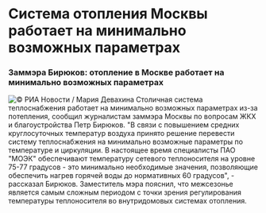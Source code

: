 # Система отопления Москвы работает на минимально возможных параметрах
### Заммэра Бирюков: отопление в Москве работает на минимально возможных параметрах
![](https://cdnn21.img.ria.ru/images/07e7/03/0e/1857755524_0:160:3072:1888_1280x0_80_0_0_1627369a308609e359f4b8c581d67735.jpg '© РИА Новости / Мария Девахина')
Столичная система теплоснабжения работает на минимально возможных параметрах из-за потепления, сообщил журналистам заммэра Москвы по вопросам ЖКХ и благоустройства Петр Бирюков.
"В связи с повышением средних круглосуточных температур воздуха принято решение перевести систему теплоснабжения на минимально возможные параметры по температуре и циркуляции. В настоящее время специалисты ПАО "МОЭК" обеспечивают температуру сетевого теплоносителя на уровне 75-77 градусов - это минимально необходимые значения, позволяющие обеспечить нагрев горячей воды до нормативных 60 градусов", - рассказал Бирюков. 
Заместитель мэра пояснил, что межсезонье является самым сложным периодом с точки зрения регулирования температуры теплоносителя во внутридомовых системах отопления. 
